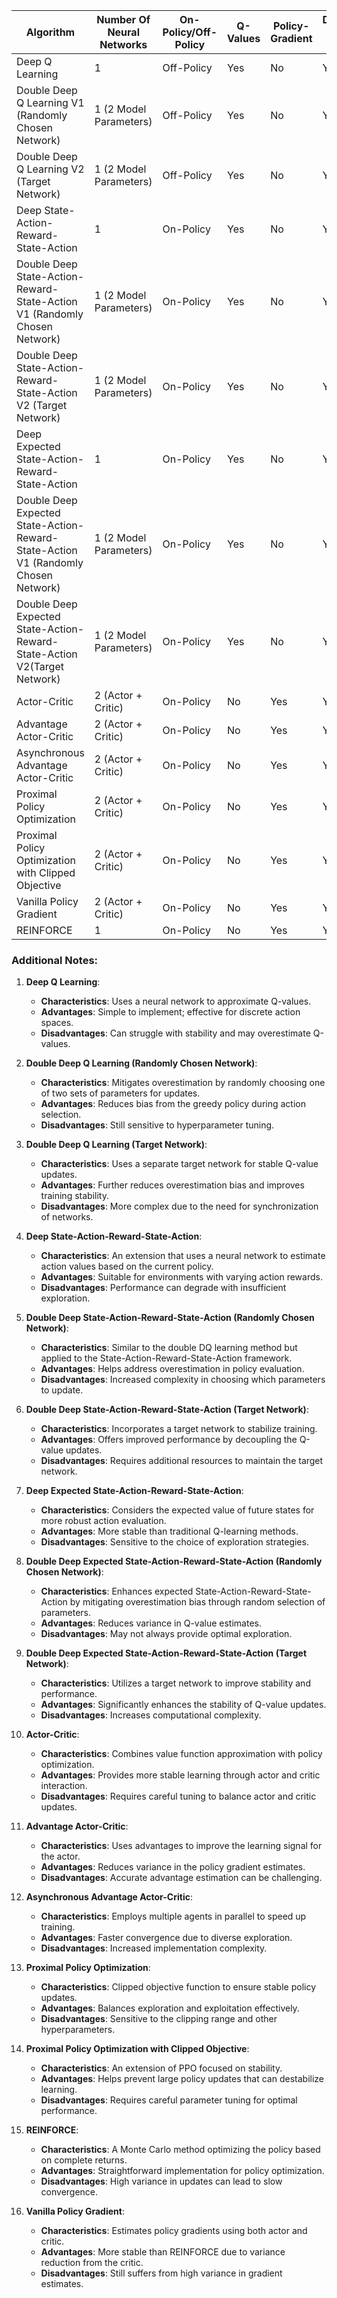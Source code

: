 | Algorithm                                                                          | Number Of Neural Networks | On-Policy/Off-Policy | Q-Values     | Policy-Gradient | Discrete Action Space | Continuous Action Space |
|------------------------------------------------------------------------------------|---------------------------|----------------------|--------------|-----------------|-----------------------|-------------------------|
| Deep Q Learning                                                                    | 1                         | Off-Policy           | Yes          | No              | Yes                   | No                      |
| Double Deep Q Learning V1 (Randomly Chosen Network)                                | 1 (2 Model Parameters)    | Off-Policy           | Yes          | No              | Yes                   | No                      |
| Double Deep Q Learning V2 (Target Network)                                         | 1 (2 Model Parameters)    | Off-Policy           | Yes          | No              | Yes                   | No                      |
| Deep State-Action-Reward-State-Action                                              | 1                         | On-Policy            | Yes          | No              | Yes                   | No                      |
| Double Deep State-Action-Reward-State-Action V1 (Randomly Chosen Network)          | 1 (2 Model Parameters)    | On-Policy            | Yes          | No              | Yes                   | No                      |
| Double Deep State-Action-Reward-State-Action V2 (Target Network)                   | 1 (2 Model Parameters)    | On-Policy            | Yes          | No              | Yes                   | No                      |
| Deep Expected State-Action-Reward-State-Action                                     | 1                         | On-Policy            | Yes          | No              | Yes                   | No                      |
| Double Deep Expected State-Action-Reward-State-Action V1 (Randomly Chosen Network) | 1 (2 Model Parameters)    | On-Policy            | Yes          | No              | Yes                   | No                      |
| Double Deep Expected State-Action-Reward-State-Action V2(Target Network)           | 1 (2 Model Parameters)    | On-Policy            | Yes          | No              | Yes                   | No                      |
| Actor-Critic                                                                       | 2 (Actor + Critic)        | On-Policy            | No           | Yes             | Yes                   | Yes                     |
| Advantage Actor-Critic                                                             | 2 (Actor + Critic)        | On-Policy            | No           | Yes             | Yes                   | Yes                     |
| Asynchronous Advantage Actor-Critic                                                | 2 (Actor + Critic)        | On-Policy            | No           | Yes             | Yes                   | Yes                     |
| Proximal Policy Optimization                                                       | 2 (Actor + Critic)        | On-Policy            | No           | Yes             | Yes                   | Yes                     |
| Proximal Policy Optimization with Clipped Objective                                | 2 (Actor + Critic)        | On-Policy            | No           | Yes             | Yes                   | Yes                     |
| Vanilla Policy Gradient                                                            | 2 (Actor + Critic)        | On-Policy            | No           | Yes             | Yes                   | Yes                     |
| REINFORCE                                                                          | 1                         | On-Policy            | No           | Yes             | Yes                   | Yes                     |

### Additional Notes:
1. **Deep Q Learning**:
   - **Characteristics**: Uses a neural network to approximate Q-values.
   - **Advantages**: Simple to implement; effective for discrete action spaces.
   - **Disadvantages**: Can struggle with stability and may overestimate Q-values.

2. **Double Deep Q Learning (Randomly Chosen Network)**:
   - **Characteristics**: Mitigates overestimation by randomly choosing one of two sets of parameters for updates.
   - **Advantages**: Reduces bias from the greedy policy during action selection.
   - **Disadvantages**: Still sensitive to hyperparameter tuning.

3. **Double Deep Q Learning (Target Network)**:
   - **Characteristics**: Uses a separate target network for stable Q-value updates.
   - **Advantages**: Further reduces overestimation bias and improves training stability.
   - **Disadvantages**: More complex due to the need for synchronization of networks.

4. **Deep State-Action-Reward-State-Action**:
   - **Characteristics**: An extension that uses a neural network to estimate action values based on the current policy.
   - **Advantages**: Suitable for environments with varying action rewards.
   - **Disadvantages**: Performance can degrade with insufficient exploration.

5. **Double Deep State-Action-Reward-State-Action (Randomly Chosen Network)**:
   - **Characteristics**: Similar to the double DQ learning method but applied to the State-Action-Reward-State-Action framework.
   - **Advantages**: Helps address overestimation in policy evaluation.
   - **Disadvantages**: Increased complexity in choosing which parameters to update.

6. **Double Deep State-Action-Reward-State-Action (Target Network)**:
   - **Characteristics**: Incorporates a target network to stabilize training.
   - **Advantages**: Offers improved performance by decoupling the Q-value updates.
   - **Disadvantages**: Requires additional resources to maintain the target network.

7. **Deep Expected State-Action-Reward-State-Action**:
   - **Characteristics**: Considers the expected value of future states for more robust action evaluation.
   - **Advantages**: More stable than traditional Q-learning methods.
   - **Disadvantages**: Sensitive to the choice of exploration strategies.

8. **Double Deep Expected State-Action-Reward-State-Action (Randomly Chosen Network)**:
   - **Characteristics**: Enhances expected State-Action-Reward-State-Action by mitigating overestimation bias through random selection of parameters.
   - **Advantages**: Reduces variance in Q-value estimates.
   - **Disadvantages**: May not always provide optimal exploration.

9. **Double Deep Expected State-Action-Reward-State-Action (Target Network)**:
   - **Characteristics**: Utilizes a target network to improve stability and performance.
   - **Advantages**: Significantly enhances the stability of Q-value updates.
   - **Disadvantages**: Increases computational complexity.

10. **Actor-Critic**:
    - **Characteristics**: Combines value function approximation with policy optimization.
    - **Advantages**: Provides more stable learning through actor and critic interaction.
    - **Disadvantages**: Requires careful tuning to balance actor and critic updates.

11. **Advantage Actor-Critic**:
    - **Characteristics**: Uses advantages to improve the learning signal for the actor.
    - **Advantages**: Reduces variance in the policy gradient estimates.
    - **Disadvantages**: Accurate advantage estimation can be challenging.

12. **Asynchronous Advantage Actor-Critic**:
    - **Characteristics**: Employs multiple agents in parallel to speed up training.
    - **Advantages**: Faster convergence due to diverse exploration.
    - **Disadvantages**: Increased implementation complexity.

13. **Proximal Policy Optimization**:
    - **Characteristics**: Clipped objective function to ensure stable policy updates.
    - **Advantages**: Balances exploration and exploitation effectively.
    - **Disadvantages**: Sensitive to the clipping range and other hyperparameters.

14. **Proximal Policy Optimization with Clipped Objective**:
    - **Characteristics**: An extension of PPO focused on stability.
    - **Advantages**: Helps prevent large policy updates that can destabilize learning.
    - **Disadvantages**: Requires careful parameter tuning for optimal performance.

15. **REINFORCE**:
    - **Characteristics**: A Monte Carlo method optimizing the policy based on complete returns.
    - **Advantages**: Straightforward implementation for policy optimization.
    - **Disadvantages**: High variance in updates can lead to slow convergence.

16. **Vanilla Policy Gradient**:
    - **Characteristics**: Estimates policy gradients using both actor and critic.
    - **Advantages**: More stable than REINFORCE due to variance reduction from the critic.
    - **Disadvantages**: Still suffers from high variance in gradient estimates.

